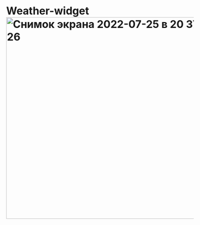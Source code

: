 # Weather-widget<img width="542" alt="Снимок экрана 2022-07-25 в 20 37 26" src="https://user-images.githubusercontent.com/83859600/180839842-cac8c85a-77f8-412a-a05b-6297bd1ffc5e.png">
